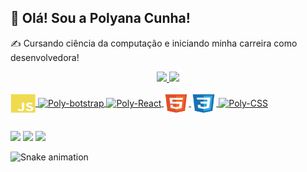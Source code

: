 ## 👋 Olá! Sou a Polyana Cunha!
✍ Cursando ciência da computação e iniciando minha carreira como desenvolvedora!

<div align="center">
  <a href="https://github.com/polyanacunha">
  <img height="180em" src="https://github-readme-stats.vercel.app/api?username=polyanacunha&show_icons=true&theme=synthwave&include_all_commits=true&count_private=true"/>
  <img height="180em"  src="https://github-readme-stats.vercel.app/api/top-langs/?username=polyanacunha&layout=compact&langs_count=7&theme=synthwave"/>
</div>
  
  <div style="display: inline_block"><br>
  <img align="center" alt="Poly-Js" height="30" width="40" src="https://raw.githubusercontent.com/devicons/devicon/master/icons/javascript/javascript-plain.svg">
  <img align="center" alt="Poly-botstrap" height="30" width="40" src="https://cdn.jsdelivr.net/gh/devicons/devicon/icons/bootstrap/bootstrap-plain-wordmark.svg">
  <img align="center" alt="Poly-React" height="30" width="40"  src="https://cdn.jsdelivr.net/gh/devicons/devicon/icons/php/php-original.svg">
  <img align="center" alt="Poly-HTML" height="30" width="40" src="https://raw.githubusercontent.com/devicons/devicon/master/icons/html5/html5-original.svg">
  <img align="center" alt="Poly-CSS" height="30" width="40" src="https://raw.githubusercontent.com/devicons/devicon/master/icons/css3/css3-original.svg">
  <img align="center" alt="Poly-CSS" height="30" width="40"  src="https://cdn.jsdelivr.net/gh/devicons/devicon/icons/jquery/jquery-original.svg">
</div>
  
   ##
 
<div> 
  <a href="https://www.instagram.com/polycunha_/" target="_blank"><img src="https://img.shields.io/badge/-Instagram-%23E4405F?style=for-the-badge&logo=instagram&logoColor=white" target="_blank"></a>
  <a href = "mailto:polyanacunha10@gmail.com"><img src="https://img.shields.io/badge/-Gmail-%23333?style=for-the-badge&logo=gmail&logoColor=white" target="_blank"></a>
  <a href="https://www.linkedin.com/in/polyana-cunha-795b871b7/" target="_blank"><img src="https://img.shields.io/badge/-LinkedIn-%230077B5?style=for-the-badge&logo=linkedin&logoColor=white" target="_blank"></a> 
 
  ![Snake animation](https://github.com/polyanacunha/polyanacunha/blob/output/github-contribution-grid-snake.svg)
 
</div>

